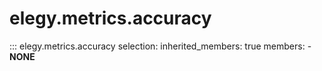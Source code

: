 
# elegy.metrics.accuracy

::: elegy.metrics.accuracy
    selection:
        inherited_members: true
        members:
            - __NONE__
        